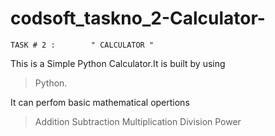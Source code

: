 # codsoft_taskno_2-Calculator-
    TASK # 2 :        " CALCULATOR "
    
This is a Simple Python Calculator.It is built by using 
> Python.

It can perfom basic mathematical opertions

> Addition
> Subtraction
> Multiplication
> Division
> Power
